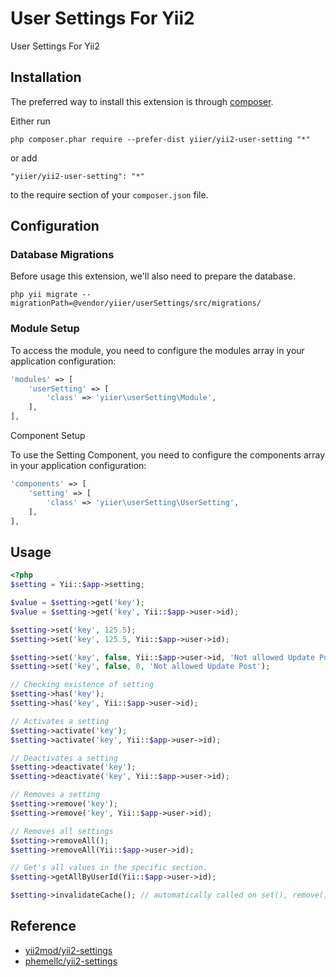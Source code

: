 User Settings For Yii2
======================
User Settings For Yii2

Installation
------------

The preferred way to install this extension is through [composer](http://getcomposer.org/download/).

Either run

```
php composer.phar require --prefer-dist yiier/yii2-user-setting "*"
```

or add

```
"yiier/yii2-user-setting": "*"
```

to the require section of your `composer.json` file.


Configuration
------

### Database Migrations

Before usage this extension, we'll also need to prepare the database.


```
php yii migrate --migrationPath=@vendor/yiier/userSettings/src/migrations/
```



### Module Setup

To access the module, you need to configure the modules array in your application configuration:

```php
'modules' => [
    'userSetting' => [
        'class' => 'yiier\userSetting\Module',
    ],
],

```


Component Setup

To use the Setting Component, you need to configure the components array in your application configuration:

```php
'components' => [
    'setting' => [
        'class' => 'yiier\userSetting\UserSetting',
    ],
],
```

Usage
-----

```php
<?php
$setting = Yii::$app->setting;

$value = $setting->get('key');
$value = $setting->get('key', Yii::$app->user->id);

$setting->set('key', 125.5);
$setting->set('key', 125.5, Yii::$app->user->id);

$setting->set('key', false, Yii::$app->user->id, 'Not allowed Update Post');
$setting->set('key', false, 0, 'Not allowed Update Post');

// Checking existence of setting
$setting->has('key');
$setting->has('key', Yii::$app->user->id);

// Activates a setting
$setting->activate('key');
$setting->activate('key', Yii::$app->user->id);

// Deactivates a setting
$setting->deactivate('key');
$setting->deactivate('key', Yii::$app->user->id);

// Removes a setting
$setting->remove('key');
$setting->remove('key', Yii::$app->user->id);

// Removes all settings
$setting->removeAll();
$setting->removeAll(Yii::$app->user->id);

// Get's all values in the specific section.
$setting->getAllByUserId(Yii::$app->user->id);

$setting->invalidateCache(); // automatically called on set(), remove();
```


Reference
-----

- [yii2mod/yii2-settings](https://github.com/yii2mod/yii2-settings)
- [phemellc/yii2-settings](https://github.com/phemellc/yii2-settings)